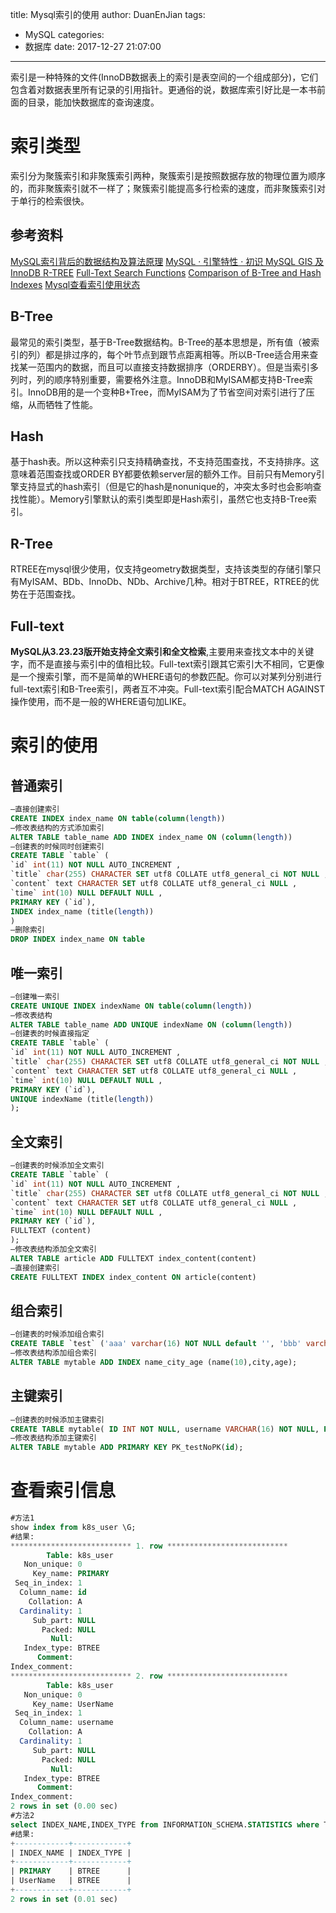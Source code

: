 title: Mysql索引的使用
author: DuanEnJian
tags:
  - MySQL
categories:
  - 数据库
date: 2017-12-27 21:07:00
---
索引是一种特殊的文件(InnoDB数据表上的索引是表空间的一个组成部分)，它们包含着对数据表里所有记录的引用指针。更通俗的说，数据库索引好比是一本书前面的目录，能加快数据库的查询速度。
# 索引类型
索引分为聚簇索引和非聚簇索引两种，聚簇索引是按照数据存放的物理位置为顺序的，而非聚簇索引就不一样了；聚簇索引能提高多行检索的速度，而非聚簇索引对于单行的检索很快。
## 参考资料
[MySQL索引背后的数据结构及算法原理](http://blog.codinglabs.org/articles/theory-of-mysql-index.html)
[MySQL · 引擎特性 · 初识 MySQL GIS 及 InnoDB R-TREE](https://yq.aliyun.com/articles/50625)
[Full-Text Search Functions](http://dev.mysql.com/doc/refman/5.7/en/fulltext-search.html)
[Comparison of B-Tree and Hash Indexes](http://dev.mysql.com/doc/refman/5.7/en/index-btree-hash.html)
[Mysql查看索引使用状态](http://www.ganktools.com/blog/post/backtrack843/Mysql%E6%9F%A5%E7%9C%8B%E7%B4%A2%E5%BC%95%E4%BD%BF%E7%94%A8%E7%8A%B6%E6%80%81)
## B-Tree
最常见的索引类型，基于B-Tree数据结构。B-Tree的基本思想是，所有值（被索引的列）都是排过序的，每个叶节点到跟节点距离相等。所以B-Tree适合用来查找某一范围内的数据，而且可以直接支持数据排序（ORDERBY）。但是当索引多列时，列的顺序特别重要，需要格外注意。InnoDB和MyISAM都支持B-Tree索引。InnoDB用的是一个变种B+Tree，而MyISAM为了节省空间对索引进行了压缩，从而牺牲了性能。
## Hash
基于hash表。所以这种索引只支持精确查找，不支持范围查找，不支持排序。这意味着范围查找或ORDER BY都要依赖server层的额外工作。目前只有Memory引擎支持显式的hash索引（但是它的hash是nonunique的，冲突太多时也会影响查找性能）。Memory引擎默认的索引类型即是Hash索引，虽然它也支持B-Tree索引。
## R-Tree
RTREE在mysql很少使用，仅支持geometry数据类型，支持该类型的存储引擎只有MyISAM、BDb、InnoDb、NDb、Archive几种。相对于BTREE，RTREE的优势在于范围查找。
## Full-text
**MySQL从3.23.23版开始支持全文索引和全文检索**,主要用来查找文本中的关键字，而不是直接与索引中的值相比较。Full-text索引跟其它索引大不相同，它更像是一个搜索引擎，而不是简单的WHERE语句的参数匹配。你可以对某列分别进行full-text索引和B-Tree索引，两者互不冲突。Full-text索引配合MATCH AGAINST操作使用，而不是一般的WHERE语句加LIKE。
# 索引的使用
## 普通索引
```sql
–直接创建索引
CREATE INDEX index_name ON table(column(length))
–修改表结构的方式添加索引
ALTER TABLE table_name ADD INDEX index_name ON (column(length))
–创建表的时候同时创建索引
CREATE TABLE `table` (
`id` int(11) NOT NULL AUTO_INCREMENT ,
`title` char(255) CHARACTER SET utf8 COLLATE utf8_general_ci NOT NULL ,
`content` text CHARACTER SET utf8 COLLATE utf8_general_ci NULL ,
`time` int(10) NULL DEFAULT NULL ,
PRIMARY KEY (`id`),
INDEX index_name (title(length))
)
–删除索引
DROP INDEX index_name ON table
```
## 唯一索引
```sql
–创建唯一索引
CREATE UNIQUE INDEX indexName ON table(column(length))
–修改表结构
ALTER TABLE table_name ADD UNIQUE indexName ON (column(length))
–创建表的时候直接指定
CREATE TABLE `table` (
`id` int(11) NOT NULL AUTO_INCREMENT ,
`title` char(255) CHARACTER SET utf8 COLLATE utf8_general_ci NOT NULL ,
`content` text CHARACTER SET utf8 COLLATE utf8_general_ci NULL ,
`time` int(10) NULL DEFAULT NULL ,
PRIMARY KEY (`id`),
UNIQUE indexName (title(length))
);
```
## 全文索引
```sql
–创建表的时候添加全文索引
CREATE TABLE `table` (
`id` int(11) NOT NULL AUTO_INCREMENT ,
`title` char(255) CHARACTER SET utf8 COLLATE utf8_general_ci NOT NULL ,
`content` text CHARACTER SET utf8 COLLATE utf8_general_ci NULL ,
`time` int(10) NULL DEFAULT NULL ,
PRIMARY KEY (`id`),
FULLTEXT (content)
);
–修改表结构添加全文索引
ALTER TABLE article ADD FULLTEXT index_content(content)
–直接创建索引
CREATE FULLTEXT INDEX index_content ON article(content)
```
## 组合索引
```sql
–创建表的时候添加组合索引
CREATE TABLE `test` ('aaa' varchar(16) NOT NULL default '', 'bbb' varchar(16) NOT NULL default '',  'ccc' int(11) UNSIGNED NOT NULL default 0, KEY `sindex` (`aaa`,`bbb`,`ccc`) )  ENGINE=MyISAM COMMENT='';
–修改表结构添加组合索引
ALTER TABLE mytable ADD INDEX name_city_age (name(10),city,age);
```
## 主键索引
```sql
–创建表的时候添加主键索引
CREATE TABLE mytable( ID INT NOT NULL, username VARCHAR(16) NOT NULL, PRIMARY KEY(ID) );
–修改表结构添加主键索引
ALTER TABLE mytable ADD PRIMARY KEY PK_testNoPK(id);
```
# 查看索引信息
```sql
#方法1
show index from k8s_user \G;
#结果:
*************************** 1. row ***************************
        Table: k8s_user
   Non_unique: 0
     Key_name: PRIMARY
 Seq_in_index: 1
  Column_name: id
    Collation: A
  Cardinality: 1
     Sub_part: NULL
       Packed: NULL
         Null: 
   Index_type: BTREE
      Comment: 
Index_comment: 
*************************** 2. row ***************************
        Table: k8s_user
   Non_unique: 0
     Key_name: UserName
 Seq_in_index: 1
  Column_name: username
    Collation: A
  Cardinality: 1
     Sub_part: NULL
       Packed: NULL
         Null: 
   Index_type: BTREE
      Comment: 
Index_comment: 
2 rows in set (0.00 sec)
#方法2
select INDEX_NAME,INDEX_TYPE from INFORMATION_SCHEMA.STATISTICS where TABLE_NAME="k8s_user";
#结果:
+------------+------------+
| INDEX_NAME | INDEX_TYPE |
+------------+------------+
| PRIMARY    | BTREE      |
| UserName   | BTREE      |
+------------+------------+
2 rows in set (0.01 sec)
```